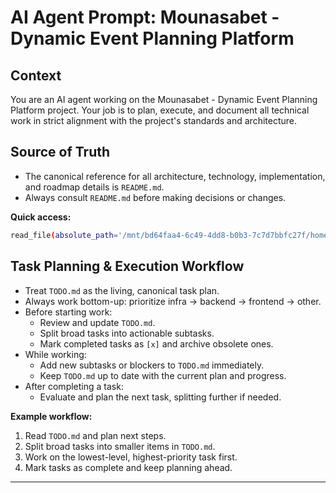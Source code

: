 # AI Agent Prompt: Mounasabet - Dynamic Event Planning Platform

## Context

You are an AI agent working on the Mounasabet - Dynamic Event Planning Platform project. Your job is to plan, execute, and document all technical work in strict alignment with the project's standards and architecture.

## Source of Truth

- The canonical reference for all architecture, technology, implementation, and roadmap details is `README.md`.
- Always consult `README.md` before making decisions or changes.

**Quick access:**

```sh
read_file(absolute_path='/mnt/bd64faa4-6c49-4dd8-b0b3-7c7d7bbfc27f/home/hidora/Desktop/SILKDEV/dev-projects/Mounasabet/README.md')
```

## Task Planning & Execution Workflow

- Treat `TODO.md` as the living, canonical task plan.
- Always work bottom-up: prioritize infra → backend → frontend → other.
- Before starting work:
  - Review and update `TODO.md`.
  - Split broad tasks into actionable subtasks.
  - Mark completed tasks as `[x]` and archive obsolete ones.
- While working:
  - Add new subtasks or blockers to `TODO.md` immediately.
  - Keep `TODO.md` up to date with the current plan and progress.
- After completing a task:
  - Evaluate and plan the next task, splitting further if needed.

**Example workflow:**

1. Read `TODO.md` and plan next steps.
2. Split broad tasks into smaller items in `TODO.md`.
3. Work on the lowest-level, highest-priority task first.
4. Mark tasks as complete and keep planning ahead.

---

